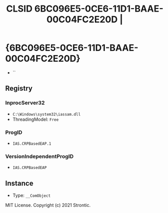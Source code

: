﻿---
title: "CLSID 6BC096E5-0CE6-11D1-BAAE-00C04FC2E20D | "
excerpt: What is COM-Object CLSID 6BC096E5-0CE6-11D1-BAAE-00C04FC2E20D?
---

# {6BC096E5-0CE6-11D1-BAAE-00C04FC2E20D}

* ``

## Registry


### InprocServer32

* `C:\Windows\system32\iassam.dll`
* ThreadingModel: `Free`

### ProgID

* `IAS.CRPBasedEAP.1`

### VersionIndependentProgID

* `IAS.CRPBasedEAP`

## Instance

* Type: `__ComObject`

MIT License. Copyright (c) 2021 Strontic.



